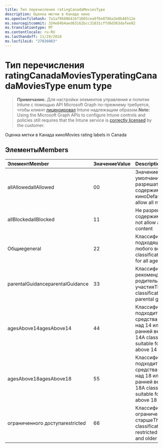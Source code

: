 ```yaml
---
title: Тип перечисления ratingCanadaMoviesType
description: Оценка метки в Канада кино
ms.openlocfilehash: 7a1a79b98641671605cea0f6e078ba3e0b48512e
ms.sourcegitcommit: 334e84b4aed63162bcc31831cffd6d363dafee02
ms.translationtype: MT
ms.contentlocale: ru-RU
ms.lasthandoff: 11/29/2018
ms.locfileid: "27026083"
---
```

# <a name="ratingcanadamoviestype-enum-type"></a><span data-ttu-id="84ff6-103">Тип перечисления ratingCanadaMoviesType</span><span class="sxs-lookup"><span data-stu-id="84ff6-103">ratingCanadaMoviesType enum type</span></span>

> <span data-ttu-id="84ff6-104">**Примечание.** Для настройки элементов управления и политик Intune с помощью API Microsoft Graph по-прежнему требуется, чтобы клиент [лицензировал](https://go.microsoft.com/fwlink/?linkid=839381) Intune надлежащим образом.</span><span class="sxs-lookup"><span data-stu-id="84ff6-104">**Note:** Using the Microsoft Graph APIs to configure Intune controls and policies still requires that the Intune service is [correctly licensed](https://go.microsoft.com/fwlink/?linkid=839381) by the customer.</span></span>

<span data-ttu-id="84ff6-105">Оценка метки в Канада кино</span><span class="sxs-lookup"><span data-stu-id="84ff6-105">Movies rating labels in Canada</span></span>
## <a name="members"></a><span data-ttu-id="84ff6-106">Элементы</span><span class="sxs-lookup"><span data-stu-id="84ff6-106">Members</span></span>
|<span data-ttu-id="84ff6-107">Элемент</span><span class="sxs-lookup"><span data-stu-id="84ff6-107">Member</span></span>|<span data-ttu-id="84ff6-108">Значение</span><span class="sxs-lookup"><span data-stu-id="84ff6-108">Value</span></span>|<span data-ttu-id="84ff6-109">Description</span><span class="sxs-lookup"><span data-stu-id="84ff6-109">Description</span></span>|
|:---|:---|:---|
|<span data-ttu-id="84ff6-110">allAllowed</span><span class="sxs-lookup"><span data-stu-id="84ff6-110">allAllowed</span></span>|<span data-ttu-id="84ff6-111">0</span><span class="sxs-lookup"><span data-stu-id="84ff6-111">0</span></span>|<span data-ttu-id="84ff6-112">Значение по умолчанию, разрешать все содержимое кино</span><span class="sxs-lookup"><span data-stu-id="84ff6-112">Default value, allow all movies content</span></span>|
|<span data-ttu-id="84ff6-113">allBlocked</span><span class="sxs-lookup"><span data-stu-id="84ff6-113">allBlocked</span></span>|<span data-ttu-id="84ff6-114">1</span><span class="sxs-lookup"><span data-stu-id="84ff6-114">1</span></span>|<span data-ttu-id="84ff6-115">Не разрешать любое содержимое кино</span><span class="sxs-lookup"><span data-stu-id="84ff6-115">Do not allow any movies content</span></span>|
|<span data-ttu-id="84ff6-116">Общие</span><span class="sxs-lookup"><span data-stu-id="84ff6-116">general</span></span>|<span data-ttu-id="84ff6-117">2</span><span class="sxs-lookup"><span data-stu-id="84ff6-117">2</span></span>|<span data-ttu-id="84ff6-118">Классификация G подходящее для любого возраста</span><span class="sxs-lookup"><span data-stu-id="84ff6-118">The G classification is suitable for all ages</span></span>|
|<span data-ttu-id="84ff6-119">parentalGuidance</span><span class="sxs-lookup"><span data-stu-id="84ff6-119">parentalGuidance</span></span>|<span data-ttu-id="84ff6-120">3</span><span class="sxs-lookup"><span data-stu-id="84ff6-120">3</span></span>|<span data-ttu-id="84ff6-121">Классификация стр рекомендует родительского участия</span><span class="sxs-lookup"><span data-stu-id="84ff6-121">The PG classification advises parental guidance</span></span>|
|<span data-ttu-id="84ff6-122">agesAbove14</span><span class="sxs-lookup"><span data-stu-id="84ff6-122">agesAbove14</span></span>|<span data-ttu-id="84ff6-123">4</span><span class="sxs-lookup"><span data-stu-id="84ff6-123">4</span></span>|<span data-ttu-id="84ff6-124">Классификация 14A подходит для средства просмотра над 14 или более ранней версии</span><span class="sxs-lookup"><span data-stu-id="84ff6-124">The 14A classification is suitable for viewers above 14 or older</span></span>|
|<span data-ttu-id="84ff6-125">agesAbove18</span><span class="sxs-lookup"><span data-stu-id="84ff6-125">agesAbove18</span></span>|<span data-ttu-id="84ff6-126">5</span><span class="sxs-lookup"><span data-stu-id="84ff6-126">5</span></span>|<span data-ttu-id="84ff6-127">Классификация 18A подходит для средства просмотра над 18 или более ранней версии</span><span class="sxs-lookup"><span data-stu-id="84ff6-127">The 18A classification is suitable for viewers above 18 or older</span></span>|
|<span data-ttu-id="84ff6-128">ограниченного доступа</span><span class="sxs-lookup"><span data-stu-id="84ff6-128">restricted</span></span>|<span data-ttu-id="84ff6-129">6</span><span class="sxs-lookup"><span data-stu-id="84ff6-129">6</span></span>|<span data-ttu-id="84ff6-130">Классификация R ограничены 18 лет и старше</span><span class="sxs-lookup"><span data-stu-id="84ff6-130">The R classification is restricted to 18 years and older</span></span>|



